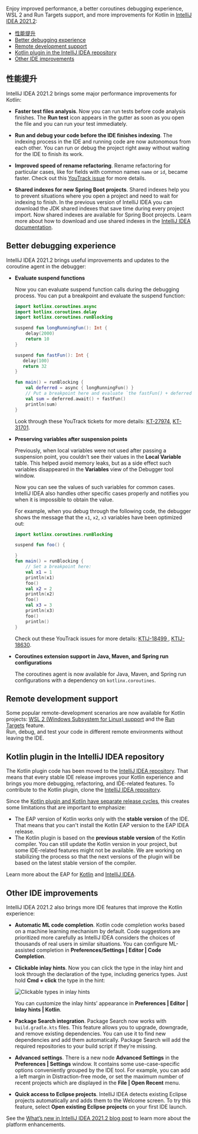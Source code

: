 [//]: # (title: Kotlin 插件 2021.2 的新特性)

Enjoy improved performance, a better coroutines debugging experience, WSL 2 and Run Targets support, and more improvements for Kotlin in [IntelliJ IDEA 2021.2](https://www.jetbrains.com/idea/download/):

* [性能提升](#性能提升)
* [Better debugging experience](#better-debugging-experience)
* [Remote development support](#remote-development-support)
* [Kotlin plugin in the IntelliJ IDEA repository](#kotlin-plugin-in-the-intellij-idea-repository)
* [Other IDE improvements](#other-ide-improvements)

## 性能提升

IntelliJ IDEA 2021.2 brings some major performance improvements for Kotlin:

* **Faster test files analysis**. Now you can run tests before code analysis finishes. The **Run test** icon appears in the gutter as soon as you open the file and you can run your test immediately.

* **Run and debug your code before the IDE finishes indexing**. The indexing process in the IDE and running code are now autonomous from each other. You can run or debug the project right away without waiting for the IDE to finish its work.

* **Improved speed of rename refactoring**. Rename refactoring for particular cases, like for fields with common names `name` or `id`, became faster. Check out this [YouTrack issue](https://youtrack.jetbrains.com/issue/KTIJ-10051) for more details.

* **Shared indexes for new Spring Boot projects**. Shared indexes help you to prevent situations where you open a project and need to wait for indexing to finish. In the previous version of IntelliJ IDEA you can download the JDK shared indexes that save time during every project import. Now shared indexes are available for Spring Boot projects. Learn more about how to download and use shared indexes in the [IntelliJ IDEA documentation](https://www.jetbrains.com/help/idea/shared-indexes.html).

## Better debugging experience

IntelliJ IDEA 2021.2 brings useful improvements and updates to the coroutine agent in the debugger:

* **Evaluate suspend functions**

  Now you can evaluate suspend function calls during the debugging process. You can put a breakpoint and evaluate the suspend function:

  ```kotlin
  import kotlinx.coroutines.async
  import kotlinx.coroutines.delay
  import kotlinx.coroutines.runBlocking

  suspend fun longRunningFun(): Int {
      delay(2000)
      return 10
  }

  suspend fun fastFun(): Int {
     delay(100)
     return 32
  }

  fun main() = runBlocking {
      val deferred = async { longRunningFun() }
      // Put a breakpoint here and evaluate `the fastFun() + deferred.await()` expression:
      val sum = deferred.await() + fastFun()
      println(sum)
  }
  ```

  Look through these YouTrack tickets for more details: [KT-27974](https://youtrack.jetbrains.com/issue/KT-27974), [KT-31701](https://youtrack.jetbrains.com/issue/KT-31701).

* **Preserving variables after suspension points**

  Previously, when local variables were not used after passing a suspension point, you couldn’t see their values in the **Local Variable** table.
  This helped avoid memory leaks, but as a side effect such variables disappeared in the **Variables** view of the Debugger tool window.

  Now you can see the values of such variables for common cases. IntelliJ IDEA also handles other specific cases properly and notifies you when it is impossible to obtain the value.

  For example, when you debug through the following code, the debugger shows the message that the `x1`, `x2`, `x3` variables have been optimized out:

  ```kotlin
  import kotlinx.coroutines.runBlocking

  suspend fun foo() {

  }
  fun main() = runBlocking {
      // Set a breakpoint here:
      val x1 = 1  
      println(x1)
      foo()
      val x2 = 2
      println(x2)
      foo()
      val x3 = 3
      println(x3)
      foo()
      println()
  }
  ```

  Check out these YouTrack issues for more details: [KTIJ-18499 ](https://youtrack.jetbrains.com/issue/KTIJ-18499), [KTIJ-18630](https://youtrack.jetbrains.com/issue/KTIJ-18630).

* **Coroutines extension support in Java, Maven, and Spring run configurations**

  The coroutines agent is now available for Java, Maven, and Spring run configurations with a dependency on `kotlinx.coroutines`.

## Remote development support

Some popular remote-development scenarios are now available for Kotlin projects: [WSL 2 (Windows Subsystem for Linux) support](https://www.jetbrains.com/help/idea/how-to-use-wsl-development-environment-in-product.html) and the [Run Targets](https://www.jetbrains.com/help/idea/run-targets.html) feature.  
Run, debug, and test your code in different remote environments without leaving the IDE.

## Kotlin plugin in the IntelliJ IDEA repository

The Kotlin plugin code has been moved to the [IntelliJ IDEA repository](https://github.com/JetBrains/intellij-community/tree/master/plugins/kotlin).
That means that every stable IDE release improves your Kotlin experience and brings you more debugging, refactoring, and IDE-related features.
To contribute to the Kotlin plugin, clone the [IntelliJ IDEA repository](https://github.com/JetBrains/intellij-community/).

Since the [Kotlin plugin and Kotlin have separate release cycles](https://blog.jetbrains.com/kotlin/2020/10/new-release-cadence-for-kotlin-and-the-intellij-kotlin-plugin/), this creates some limitations that are important to emphasize:

* The EAP version of Kotlin works only with the **stable version** of the IDE. That means that you can't install the Kotlin EAP version to the EAP IDEA release.
* The Kotlin plugin is based on the **previous stable version** of the Kotlin compiler. You can still update the Kotlin version in your project, but some IDE-related features might not be available. We are working on stabilizing the process so that the next versions of the plugin will be based on the latest stable version of the compiler.

Learn more about the EAP for [Kotlin](eap.md) and [IntelliJ IDEA](https://www.jetbrains.com/idea/nextversion/).

## Other IDE improvements

IntelliJ IDEA 2021.2 also brings more IDE features that improve the Kotlin experience:

* **Automatic ML code completion**. Kotlin code completion works based on a machine learning mechanism by default. Code suggestions are prioritized more carefully as IntelliJ IDEA considers the choices of thousands of real users in similar situations.
  You can configure ML-assisted completion in **Preferences/Settings | Editor | Code Completion**.

* **Clickable inlay hints**. Now you can click the type in the inlay hint and look through the declaration of the type, including generics types. Just hold **Cmd + click** the type in the hint:

  ![Clickable types in inlay hints](inlay-hints.png)

  You can customize the inlay hints’ appearance in **Preferences | Editor | Inlay hints | Kotlin**.

* **Package Search integration**. Package Search now works with `build.gradle.kts` files. This feature allows you to upgrade, downgrade, and remove existing dependencies. You can use it to find new dependencies and add them automatically.
  Package Search will add the required repositories to your build script if they’re missing.

* **Advanced settings**. There is a new node **Advanced Settings** in the **Preferences | Settings** window. It contains some use-case-specific options conveniently grouped by the IDE tool.
  For example, you can add a left margin in Distraction-free mode, or set the maximum number of recent projects which are displayed in the **File | Open Recent** menu.
  
* **Quick access to Eclipse projects**. IntelliJ IDEA detects existing Eclipse projects automatically and adds them to the Welcome screen. To try this feature, select **Open existing Eclipse projects** on your first IDE launch.

See the [What’s new in IntelliJ IDEA 2021.2 blog post](https://www.jetbrains.com/idea/whatsnew/) to learn more about the platform enhancements.